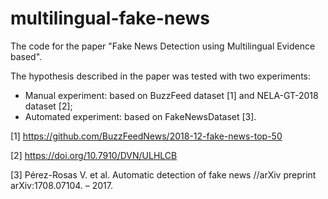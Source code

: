 # multilingual-fake-news

The code for the paper "Fake News Detection using Multilingual Evidence based".

The hypothesis described in the paper was tested with two experiments:

- Manual experiment: based on BuzzFeed dataset [1] and NELA-GT-2018 dataset [2];
- Automated experiment: based on FakeNewsDataset [3].

[1] https://github.com/BuzzFeedNews/2018-12-fake-news-top-50

[2] https://doi.org/10.7910/DVN/ULHLCB

[3] Pérez-Rosas V. et al. Automatic detection of fake news //arXiv preprint arXiv:1708.07104. – 2017.